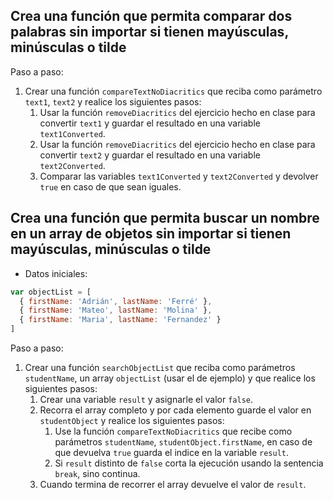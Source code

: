 ## Crea una función que permita comparar dos palabras sin importar si tienen mayúsculas, minúsculas o tilde

Paso a paso:

1. Crear una función `compareTextNoDiacritics` que reciba como parámetro `text1`, `text2` y realice los siguientes pasos:
   1. Usar la función `removeDiacritics` del ejercicio hecho en clase para convertir `text1` y guardar el resultado en una variable `text1Converted`.
   2. Usar la función `removeDiacritics` del ejercicio hecho en clase para convertir `text2` y guardar el resultado en una variable `text2Converted`.
   3. Comparar las variables `text1Converted` y `text2Converted` y devolver `true` en caso de que sean iguales.

## Crea una función que permita buscar un nombre en un array de objetos sin importar si tienen mayúsculas, minúsculas o tilde

- Datos iniciales:

```js 
var objectList = [
  { firstName: 'Adrián', lastName: 'Ferré' },
  { firstName: 'Mateo', lastName: 'Molina' },
  { firstName: 'Maria', lastName: 'Fernandez' }
]
```

Paso a paso:


1. Crear una función `searchObjectList` que reciba como parámetros `studentName`, un array `objectList` (usar el de ejemplo) y que realice los siguientes pasos:
   1. Crear una variable `result` y asignarle el valor `false`.
   2. Recorra el array completo y por cada elemento guarde el valor en `studentObject` y realice los siguientes pasos:
      1. Use la función `compareTextNoDiacritics` que recibe como parámetros `studentName`, `studentObject.firstName`, en caso de que devuelva `true` guarda el indice en la variable `result`.
      2. Si `result` distinto de `false` corta la ejecución usando la sentencia `break`, sino continua.
   3. Cuando termina de recorrer el array devuelve el valor de `result`.